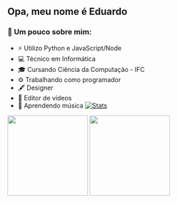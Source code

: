 <h2> Opa, meu nome é Eduardo</h2>

<h3> 👾 Um pouco sobre mim: </h3>

- ⚡ Utilizo Python e JavaScript/Node
- 💻 Técnico em Informática
- 🎓 Cursando Ciência da Computação - IFC
- ⚙ Trabalhando como programador
- 🖋 Designer
- 🎥 Editor de vídeos
- 🎼 Aprendendo música
[![Stats](https://github-readme-stats.vercel.app/api?username=K3yg)](https://github.com/anuraghazra/github-readme-stats)

<img height="180em" src="https://github-readme-stats.vercel.app/api?username=K3yg&show_icons=true&theme=gotham">
<img height="180em" src="https://github-readme-stats.vercel.app/api/top-langs/?username=K3yg&layout=compact&theme=gotham"/>
